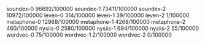 soundex-0 96692/100000
soundex-1 73411/100000
soundex-2 10972/100000
leven-0 314/100000
leven-1 39/100000
leven-2 1/100000
metaphone-0 12968/100000
metaphone-1 4268/100000
metaphone-2 460/100000
nysiis-0 2580/100000
nysiis-1 694/100000
nysiis-2 55/100000
wordvec-0 75/100000
wordvec-1 2/100000
wordvec-2 0/100000
